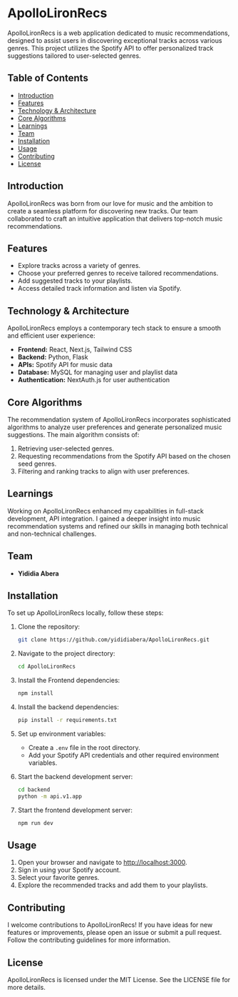 # ApolloLironRecs

ApolloLironRecs is a web application dedicated to music recommendations, designed to assist users in discovering exceptional tracks across various genres. This project utilizes the Spotify API to offer personalized track suggestions tailored to user-selected genres.

## Table of Contents

- [Introduction](#introduction)
- [Features](#features)
- [Technology & Architecture](#technology--architecture)
- [Core Algorithms](#core-algorithms)
- [Learnings](#learnings)
- [Team](#team)
- [Installation](#installation)
- [Usage](#usage)
- [Contributing](#contributing)
- [License](#license)

## Introduction

ApolloLironRecs was born from our love for music and the ambition to create a seamless platform for discovering new tracks. Our team collaborated to craft an intuitive application that delivers top-notch music recommendations.

## Features

- Explore tracks across a variety of genres.
- Choose your preferred genres to receive tailored recommendations.
- Add suggested tracks to your playlists.
- Access detailed track information and listen via Spotify.

## Technology & Architecture

ApolloLironRecs employs a contemporary tech stack to ensure a smooth and efficient user experience:

- **Frontend:** React, Next.js, Tailwind CSS
- **Backend:** Python, Flask
- **APIs:** Spotify API for music data
- **Database:** MySQL for managing user and playlist data
- **Authentication:** NextAuth.js for user authentication

## Core Algorithms

The recommendation system of ApolloLironRecs incorporates sophisticated algorithms to analyze user preferences and generate personalized music suggestions. The main algorithm consists of:

1. Retrieving user-selected genres.
2. Requesting recommendations from the Spotify API based on the chosen seed genres.
3. Filtering and ranking tracks to align with user preferences.

## Learnings

Working on ApolloLironRecs enhanced my capabilities in full-stack development, API integration. I gained a deeper insight into music recommendation systems and refined our skills in managing both technical and non-technical challenges.

## Team

- **Yididia Abera**

## Installation

To set up ApolloLironRecs locally, follow these steps:

1. Clone the repository:

   ```bash
   git clone https://github.com/yididiabera/ApolloLironRecs.git

   ```

2. Navigate to the project directory:
   ```bash
   cd ApolloLironRecs
   ```
3. Install the Frontend dependencies:
   ```bash
   npm install
   ```
4. Install the backend dependencies:

   ```bash
   pip install -r requirements.txt
   ```

5. Set up environment variables:

   - Create a `.env` file in the root directory.
   - Add your Spotify API credentials and other required environment variables.

6. Start the backend development server:

   ```bash
   cd backend
   python -m api.v1.app
   ```

7. Start the frontend development server:
   ```bash
   npm run dev
   ```

## Usage

1. Open your browser and navigate to [http://localhost:3000](http://localhost:3000).
2. Sign in using your Spotify account.
3. Select your favorite genres.
4. Explore the recommended tracks and add them to your playlists.

## Contributing

I welcome contributions to ApolloLironRecs! If you have ideas for new features or improvements, please open an issue or submit a pull request. Follow the contributing guidelines for more information.

## License

ApolloLironRecs is licensed under the MIT License. See the LICENSE file for more details.
